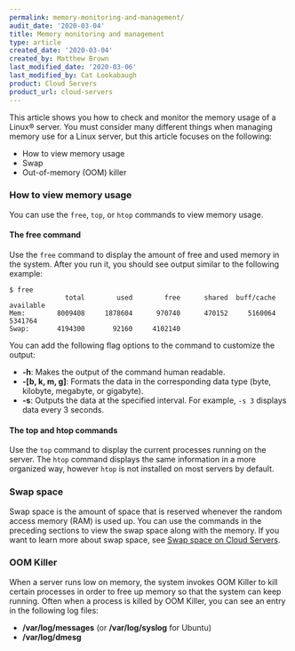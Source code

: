 ```yaml
---
permalink: memory-monitoring-and-management/
audit_date: '2020-03-04'
title: Memory monitoring and management
type: article
created_date: '2020-03-04'
created_by: Matthew Brown
last_modified_date: '2020-03-06'
last_modified_by: Cat Lookabaugh
product: Cloud Servers
product_url: cloud-servers
---
```


This article shows you how to check and monitor the memory usage of a Linux&reg; server. You must
consider many different things when managing memory use for a Linux server, but this article focuses
on the following:

*	How to view memory usage
*	Swap  
*	Out-of-memory (OOM) killer

### How to view memory usage 

You can use the `free`, `top`, or `htop` commands to view memory usage.

#### The free command

Use the `free` command to display the amount of free and used memory in the system. After you 
run it, you should see output similar to the following example:

    $ free
                  total        used        free      shared  buff/cache   available
    Mem:        8009408     1878604      970740      470152     5160064     5341764
    Swap:       4194300       92160     4102140
    
You can add the following flag options to the command to customize the output:

 - **-h**: Makes the output of the command human readable.
 - **-[b, k, m, g]**: Formats the data in the corresponding data type (byte, kilobyte, megabyte, or gigabyte).
 - **-s**: Outputs the data at the specified interval.  For example, `-s 3` displays data every 3 seconds.

#### The top and htop commands

Use the `top` command to display the current processes running on the server. The `htop` command
displays the same information in a more organized way, however `htop` is not installed on most
servers by default.

### Swap space 

Swap space is the amount of space that is reserved whenever the random access memory (RAM) is
used up. You can use the commands in the preceding sections to view the swap space along with the memory. If you
want to learn more about swap space, see
[Swap space on Cloud Servers](/support/how-to/swap-space-on-cloud-servers/).

### OOM Killer

When a server runs low on memory, the system invokes OOM Killer to kill certain processes
in order to free up memory so that the system can keep running. Often when a process is
killed by OOM Killer, you can see an entry in the following log files:

- **/var/log/messages** (or **/var/log/syslog** for Ubuntu) 
- **/var/log/dmesg**

